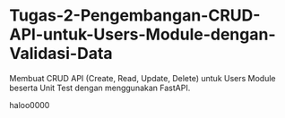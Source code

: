# Tugas-2-Pengembangan-CRUD-API-untuk-Users-Module-dengan-Validasi-Data
Membuat CRUD API (Create, Read, Update, Delete) untuk Users Module beserta Unit Test dengan menggunakan FastAPI.


haloo0000
